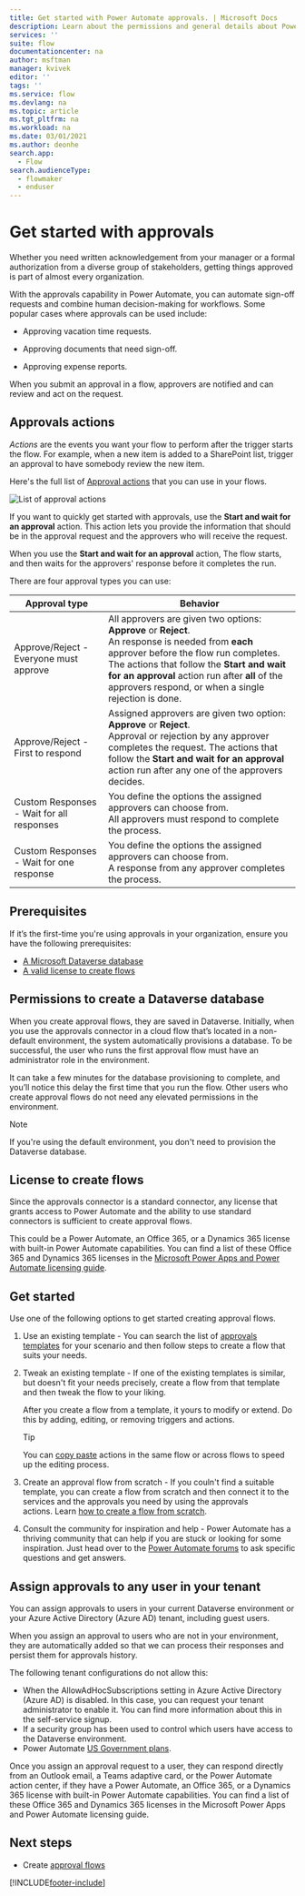 ```yaml
---
title: Get started with Power Automate approvals. | Microsoft Docs
description: Learn about the permissions and general details about Power Automate approvals.
services: ''
suite: flow
documentationcenter: na
author: msftman
manager: kvivek
editor: ''
tags: ''
ms.service: flow
ms.devlang: na
ms.topic: article
ms.tgt_pltfrm: na
ms.workload: na
ms.date: 03/01/2021
ms.author: deonhe
search.app: 
  - Flow
search.audienceType: 
  - flowmaker
  - enduser
---
```


# Get started with approvals

Whether you need written acknowledgement from your manager or a formal authorization from a diverse group of stakeholders, getting things approved is part of almost every organization. 

With the approvals capability in Power Automate, you can automate sign-off requests and combine human decision-making for workflows. Some popular cases where approvals can be used include:

   - Approving vacation time requests.

   - Approving documents that need sign-off.

   - Approving expense reports.

When you submit an approval in a flow, approvers are notified and can review and act on the request.

## Approvals actions  
  
*Actions* are the events you want your flow to perform after the trigger starts the flow. For example, when a new item is added to a SharePoint list, trigger an approval to have somebody review the new item. 

Here's the full list of [Approval actions](https://docs.microsoft.com/connectors/approvals/#actions) that you can use in your flows.  
  
![List of approval actions](media/list-approval-actions.png)

If you want to quickly get started with approvals, use the **Start and wait for an approval** action. This action lets you provide the information that should be in the approval request and the approvers who will receive the request. 

When you use the **Start and wait for an approval** action, The flow starts, and then waits for the approvers' response before it completes the run.  

There are four approval types you can use:

| **Approval type**                         | **Behavior**                                                                                                                                                                                                                                                                                           |
|-------------------------------------------|--------------------------------------------------------------------------------------------------------------------------------------------------------------------------------------------------------------------------------------------------------------------------------------------------------|
| Approve/Reject - Everyone must approve    | All approvers are given two options: **Approve** or **Reject**. <br> An response is needed from **each** approver before the flow run completes. The actions that follow the **Start and wait for an approval** action run after **all** of the approvers respond, or when a single rejection is done.                                                            
| Approve/Reject - First to respond         | Assigned approvers are given two option: **Approve** or **Reject**. <br> Approval or rejection by any approver completes the request. The actions that follow the **Start and wait for an approval** action run after any one of the approvers decides.       
| Custom Responses - Wait for all responses | You define the options the assigned approvers can choose from. <br>All approvers must respond to complete the process.     
| Custom Responses - Wait for one response  | You define the options the assigned approvers can choose from. <br> A response from any approver completes the process.      

## Prerequisites

If it’s the first-time you're using approvals in your organization, ensure you have the following prerequisites:

   - [A Microsoft Dataverse database](https://docs.microsoft.com/power-automate/get-started-approvals#permissions-to-create-a-common-data-service-database)
   - [A valid license to create flows](https://docs.microsoft.com/power-automate/get-started-approvals#license-to-create-flows)


## Permissions to create a Dataverse database

When you create approval flows, they are saved in Dataverse. Initially, when you use the approvals connector in a cloud flow that’s located in a non-default environment, the system automatically provisions a database. To be successful, the user who runs the first approval flow must have an administrator role in the environment.

It can take a few minutes for the database provisioning to complete, and you’ll notice this delay the first time that you run the flow. Other users who create approval flows do not need any elevated permissions in the environment.

>[!NOTE]
>If you're using the default environment, you don't need to provision the Dataverse database. 

## License to create flows

Since the approvals connector is a standard connector, any license that grants access to Power Automate and the ability to use standard connectors is sufficient to create approval flows.

This could be a Power Automate, an Office 365, or a Dynamics 365 license with built-in Power Automate capabilities. You can find a list of these Office 365 and Dynamics 365 licenses in the [Microsoft Power Apps and Power Automate licensing guide](https://go.microsoft.com/fwlink/?linkid=2085130).


## Get started

Use one of the following options to get started creating approval flows.
  
1. Use an existing template - You can search the list of [approvals templates](https://flow.microsoft.com/search/?category=Approval) for your scenario and then follow steps to create a flow that suits your needs. 

1. Tweak an existing template - If one of the existing templates is similar, but doesn't fit your needs precisely, create a flow from that template and then tweak the flow to your liking. 

   After you create a flow from a template, it yours to modify or extend. Do this by adding, editing, or removing triggers and actions. 
   
   >[!TIP]
   >You can [copy paste](https://flow.microsoft.com/blog/introducing-clipboard-in-flow-designer-and-three-new-user-experience-updates/) actions in the same flow or across flows to speed up the editing process.   

1. Create an approval flow from scratch - If you couln't find a suitable template, you can create a flow from scratch and then connect it to the services and the approvals you need by using the approvals actions. Learn [how to create a flow from scratch](https://docs.microsoft.com/power-automate/get-started-logic-flow).  

1. Consult the community for inspiration and help - Power Automate has a thriving community that can help if you are stuck or looking for some inspiration. Just head over to the [Power Automate forums](https://powerusers.microsoft.com/t5/Building-Flows/bd-p/BuildingFlows) to ask specific questions and get answers.


## Assign approvals to any user in your tenant

You can assign approvals to users in your current Dataverse environment or your Azure Active Directory (Azure AD) tenant, including guest users. 

When you assign an approval to users who are not in your environment, they are automatically added so that we can process their responses and persist them for approvals history. 

The following tenant configurations do not allow this:

- When the AllowAdHocSubscriptions setting in Azure Active Directory (Azure AD) is disabled. In this case, you can request your tenant administrator to enable it. You can find more information about this in the self-service signup.
- If a security group has been used to control which users have access to the Dataverse environment.
- Power Automate [US Government plans](https://docs.microsoft.com/power-automate/us-govt).


Once you assign an approval request to a user, they can respond directly from an Outlook email, a Teams adaptive card, or the Power Automate action center, if they have a Power Automate, an Office 365, or a Dynamics 365 license with built-in Power Automate capabilities. You can find a list of these Office 365 and Dynamics 365 licenses in the Microsoft Power Apps and Power Automate licensing guide.

## Next steps

- Create [approval flows](modern-approvals.md)






 


[!INCLUDE[footer-include](includes/footer-banner.md)]